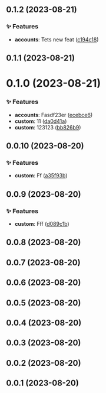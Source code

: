 ## 0.1.2 (2023-08-21)


### ✨ Features

* **accounts**: Tets new feat ([c194c18](https://github.com/wakaka378/workSpecification/commit/c194c18))





## 0.1.1 (2023-08-21)





# 0.1.0 (2023-08-21)


### ✨ Features

* **accounts**: Fasdf23er ([ecebce6](https://github.com/wakaka378/workSpecification/commit/ecebce6))
* **custom**: 11 ([da0d41a](https://github.com/wakaka378/workSpecification/commit/da0d41a))
* **custom**: 123123 ([bb826b9](https://github.com/wakaka378/workSpecification/commit/bb826b9))





## 0.0.10 (2023-08-20)


### ✨ Features

* **custom**: Ff ([a35f93b](https://github.com/wakaka378/workSpecification/commit/a35f93b))





## 0.0.9 (2023-08-20)


### ✨ Features

* **custom**: Fff ([d089c1b](https://github.com/wakaka378/workSpecification/commit/d089c1b))





## 0.0.8 (2023-08-20)





## 0.0.7 (2023-08-20)





## 0.0.6 (2023-08-20)





## 0.0.5 (2023-08-20)





## 0.0.4 (2023-08-20)





## 0.0.3 (2023-08-20)





## 0.0.2 (2023-08-20)





## 0.0.1 (2023-08-20)





